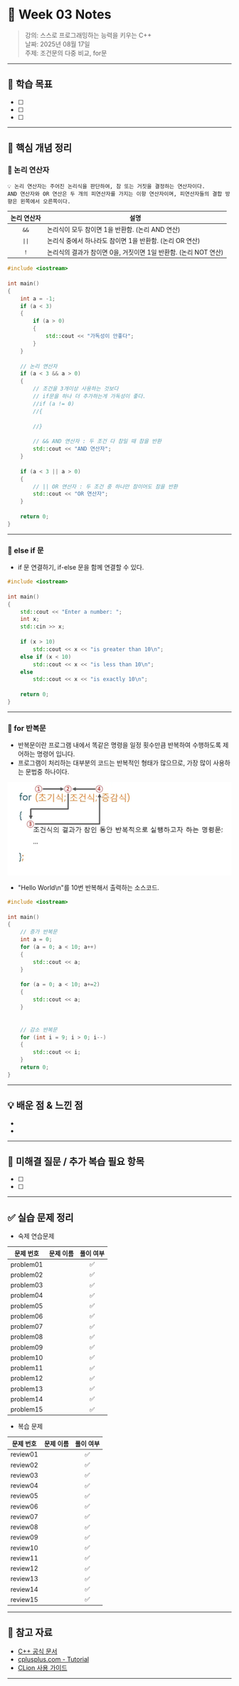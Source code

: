 # 📝 Week 03 Notes

> 강의: 스스로 프로그래밍하는 능력을 키우는 C++  
> 날짜: 2025년 08월 17일  
> 주제: 조건문의 다중 비교, for문

---

## 🎯 학습 목표

- [ ] 
- [ ] 
- [ ] 

---

## 📌 핵심 개념 정리

### 📍 논리 연산자

```
💡 논리 연산자는 주어진 논리식을 판단하여, 참 또는 거짓을 결정하는 연산자이다.
AND 연산자와 OR 연산은 두 개의 피연산자를 가지는 이항 연산자이며, 피연산자들의 결합 방향은 왼쪽에서 오른쪽이다.
```

| 논리 연산자 | 설명                                        |
|:------:|-------------------------------------------|
|  `&&`  | 논리식이 모두 참이면 1을 반환함. (논리 AND 연산)           |
| `\|\|` | 논리식 중에서 하나라도 참이면 1을 반환함. (논리 OR 연산)       |                                          | |`                                         | 'A'                                       |
|  `!`   | 논리식의 결과가 참이면 0을, 거짓이면 1일 반환함. (논리 NOT 연산) |

```cpp
#include <iostream>

int main()
{
	int a = -1;
	if (a < 3)
	{
		if (a > 0)
		{
			std::cout << "가독성이 안좋다";
		}
	}

	// 논리 연산자
	if (a < 3 && a > 0)
	{
		// 조건을 3개이상 사용하는 것보다
		// if문을 하나 더 추가하는게 가독성이 좋다.
		//if (a != 0)
		//{

		//}
		
		// && AND 연산자 : 두 조건 다 참일 때 참을 반환
		std::cout << "AND 연산자";
	}

	if (a < 3 || a > 0)
	{
		// || OR 연산자 : 두 조건 중 하나만 참이어도 참을 반환
		std::cout << "OR 연산자";
	}

	return 0;
}
```

---

### 📍 else if 문

- if 문 연결하기, if-else 문을 함께 연결할 수 있다.

```cpp
#include <iostream>

int main()
{
    std::cout << "Enter a number: ";
    int x;
    std::cin >> x;

    if (x > 10)
        std::cout << x << "is greater than 10\n";
    else if (x < 10)
        std::cout << x << "is less than 10\n";
    else
        std::cout << x << "is exactly 10\n";

    return 0;
}
```

---

### 📍 for 반복문

- 반복문이란 프로그램 내에서 똑같은 명령을 일정 횟수만큼 반복하여 수행하도록 제어하는 명령어 입니다.
- 프로그램이 처리하는 대부분의 코드는 반복적인 형태가 많으므로, 가장 많이 사용하는 문법중 하나이다.

![img.png](note_img1.png)

- "Hello World\n"를 10번 반복해서 출력하는 소스코드.
```cpp
#include <iostream>

int main()
{
	// 증가 반복문
	int a = 0;
	for (a = 0; a < 10; a++) 
	{
		std::cout << a;
	}
	
	for (a = 0; a < 10; a+=2) 
	{
		std::cout << a;
	}


	// 감소 반복문
	for (int i = 9; i > 0; i--) 
	{
		std::cout << i;
	}
	return 0;
}
```

---

## 💡 배운 점 & 느낀 점

- 
- 

---

## 🧠 미해결 질문 / 추가 복습 필요 항목

- [ ] 
- [ ] 

---

## ✅ 실습 문제 정리

- 숙제 연습문제

|   문제 번호   | 문제 이름 | 풀이 여부 |
|:---------:|:-----:|:-----:|
| problem01 |       |   ✅   |
| problem02 |       |   ✅   |
| problem03 |       |   ✅   |
| problem04 |       |   ✅   |
| problem05 |       |   ✅   |
| problem06 |       |   ✅   |
| problem07 |       |   ✅   |
| problem08 |       |   ✅   |
| problem09 |       |   ✅   |
| problem10 |       |   ✅   |
| problem11 |       |   ✅   |
| problem12 |       |   ✅   |
| problem13 |       |   ✅   |
| problem14 |       |   ✅   |
| problem15 |       |   ✅   |


- 복습 문제

|  문제 번호   | 문제 이름 | 풀이 여부  |
|:--------:|:-----:|:------:|
| review01 |       |   ✅   |
| review02 |       |   ✅   |
| review03 |       |   ✅    |
| review04 |       |   ✅    |
| review05 |       |   ✅    |
| review06 |       |   ✅    |
| review07 |       |   ✅    |
| review08 |       |   ✅    |
| review09 |       |   ✅    |
| review10 |       |   ✅    |
| review11 |       |   ✅    |
| review12 |       |   ✅    |
| review13 |       |   ✅    |
| review14 |       |   ✅    |
| review15 |       |   ✅    |

---

## 🔗 참고 자료

- [C++ 공식 문서](https://en.cppreference.com/)
- [cplusplus.com - Tutorial](https://cplusplus.com/doc/tutorial/)
- [CLion 사용 가이드](https://www.jetbrains.com/help/clion/)

---